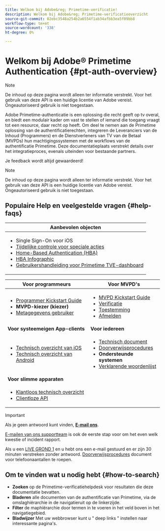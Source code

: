 ```yaml
---
title: Welkom bij Adobe&reg; Primetime-verificatie!
description: Welkom bij Adobe&reg; Primetime-verificatieoverzicht
source-git-commit: 02ebc3548a254b2a6554f1ab34afbb3ea5f09bb8
workflow-type: tm+mt
source-wordcount: '338'
ht-degree: 0%

---
```


# Welkom bij Adobe® Primetime Authentication {#pt-auth-overview}

>[!NOTE]
>
>De inhoud op deze pagina wordt alleen ter informatie verstrekt. Voor het gebruik van deze API is een huidige licentie van Adobe vereist. Ongeautoriseerd gebruik is niet toegestaan.

Adobe Primetime-authenticatie is een oplossing die recht geeft op tv overal, en biedt een modulair kader om vast te stellen of iemand die toegang vraagt tot een resource, daar recht op heeft. Om deel te nemen aan de Primetime oplossing van de authentificatierechten, integreren de Leveranciers van de Inhoud (Programmers) en de Dienstverleners van TV van de Betaal (MVPDs) hun machtigingssystemen met de workflows van de authentificatie Primetime. Deze documentatieplaats verstrekt details over het integratieproces, evenals uiteinden voor bestaande partners.

Je feedback wordt altijd gewaardeerd!

>[!NOTE]
>
>De inhoud op deze pagina wordt alleen ter informatie verstrekt. Voor het gebruik van deze API is een huidige licentie van Adobe vereist. Ongeautoriseerd gebruik is niet toegestaan.

## Populaire Help en veelgestelde vragen {#help-faqs}

| **Aanbevolen objecten** |
|-|
| <ul><li>Single Sign-On voor iOS</li><li>[Tijdelijke controle voor speciale acties](/help/authentication/promotional-temp-pass.md)</li><li>[Home-Based Authentication (HBA)](/help/authentication/home-based-authn-tve.md)</li><li>[HBA Infographic](https://dzf8vqv24eqhg.cloudfront.net/userfiles/258/326/ckfinder/files/AdobeNewsletterHBA.pdf)</li><li>[Gebruikershandleiding voor Primetime TVE-dashboard](/help/authentication/tve-dashboard-user-guide.md)</li></ul> |

| **Voor programmeurs** | **Voor MVPD&#39;s** |
|------------------------------------------------------------------------------|-------------------------------------------------------------------------------------------------|
| <ul><li>[Programmer Kickstart Guide](/help/authentication/programmer-kickstart-guide.md)</li><li>**MVPD-kiezer (kiezer)**</li><li>[Metagegevens gebruiker](/help/authentication/user-metadata.md)</li></ul> | <ul><li>[MVPD Kickstart Guide](/help/authentication/mvpd-kickstart-guide.md)</li><li>[Verificatie](/help/authentication/authn-usecase.md)</li><li>[Toestemming](/help/authentication/authz-usecase.md)</li><li>[Afmelden](/help/authentication/usecase-mvpd-logout.md)</li></ul> |
| **Voor systeemeigen App-clients** | **Voor iedereen** |
| <ul><li>[Technisch overzicht van iOS](/help/authentication/iostvos-sdk-overview.md)</li><li>[Technisch overzicht van Android](/help/authentication/android-sdk-overview.md)</li></ul> | <ul><li>[Technisch document](/help/authentication/technical-paper.md)</li><li>[Doorverwijsprocedures](/help/authentication/escalation-procedures.md)</li><li>**Ondersteunde systemen**</li><li>[Verklarende woordenlijst](/help/authentication/glossary.md)</li></ul> |
| **Voor slimme apparaten** | |
| <ul><li>[Klantloos technisch overzicht](/help/authentication/rest-api-overview.md)</li><li>[Clientloze API](/help/authentication/rest-api-reference.md)</li></ul> | |

>[!IMPORTANT]
>
>Als je geen antwoord kunt vinden, [**E-mail ons**](mailto:tve-support@adobe.com).
>
>[E-mailen van ons supportteam](mailto:tve-support@adobe.com) is ook de eerste stap voor om het even welk kwestie of incident rapport.
>
>Als u een [LIVE GROND 1](/help/authentication/escalation-procedures.md) en u hebt ons een e-mail gestuurd en er zijn 30 minuten verstreken zonder antwoord. [Doorverwijsprocedures](/help/authentication/escalation-procedures.md) document voor telefoonaantallen te roepen.
>


## Om te vinden wat u nodig hebt {#how-to-search}

* **Zoeken** op de Primetime-verificatiehelpdesk voor resultaten die deze documentatie bevatten.
* **Bladeren** alle documenten van de authentificatie van Primetime, via de omslaghiërarchie in de navigatieruit op de linkerzijde.
* **Filter** de maphiërarchie door termen in te voeren in het veld boven in het navigatiegebied.
* **Bladwijzer** Met uw webbrowser kunt u &quot; deep links &quot; instellen naar interessante pagina&#39;s.
